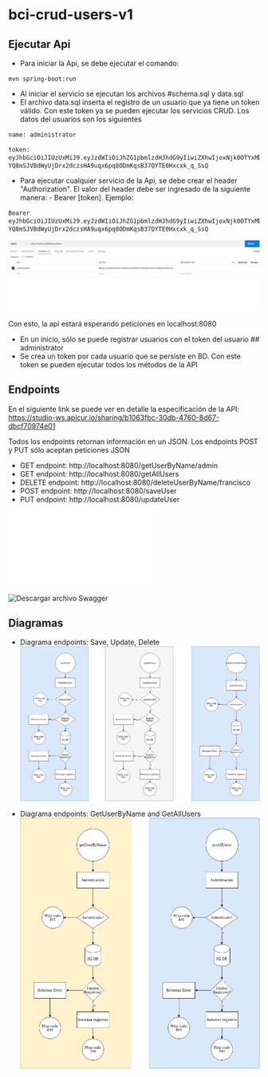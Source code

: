 # bci-crud-users-v1


## Ejecutar Api
- Para iniciar la Api, se debe ejecutar el comando:
```
mvn spring-boot:run
```
- Al iniciar el servicio se ejecutan los archivos #schema.sql y data.sql
- El archivo data.sql inserta el registro de un usuario que ya tiene un token válido. Con este token ya se pueden ejecutar los servicios CRUD. Los datos del usuarios son los siguientes
```
name: administrator
```
```
token: eyJhbGciOiJIUzUxMiJ9.eyJzdWIiOiJhZG1pbmlzdHJhdG9yIiwiZXhwIjoxNjk0OTYxMDE5LCJpYXQiOjE2OTMxNjEwMTl9.vCnIZeQB6iMaD5KduTDEKNSs0goRY-YQ8mSJVBdWyUjDrx2dczsHA9uqx6pq8ODmKqsB37QYTE0Hxcxk_q_SsQ
```
  
- Para ejecutar cualquier servicio de la Api, se debe crear el header "Authorization".  El valor del header debe ser ingresado de la siguiente manera:
      - Bearer [token]. Ejemplo:
```
Bearer eyJhbGciOiJIUzUxMiJ9.eyJzdWIiOiJhZG1pbmlzdHJhdG9yIiwiZXhwIjoxNjk0OTYxMDE5LCJpYXQiOjE2OTMxNjEwMTl9.vCnIZeQB6iMaD5KduTDEKNSs0goRY-YQ8mSJVBdWyUjDrx2dczsHA9uqx6pq8ODmKqsB37QYTE0Hxcxk_q_SsQ
```

![Imagen de ejemplo](authotization-header-example.png)  



Con esto, la api estará esperando peticiones en localhost:8080

- En un inicio, sólo se puede registrar usuarios con el token del usuario ## administrator
- Se crea un token por cada usuario que se persiste en BD. Con este token se pueden ejecutar todos los métodos de la API



## Endpoints
En el siguiente link se puede ver en detalle la especificación de la API: https://studio-ws.apicur.io/sharing/b1063fbc-30db-4760-8d67-dbcf70974e01

Todos los endpoints retornan información en un JSON. Los endpoints POST y PUT sólo aceptan peticiones JSON

- GET endpoint: http://localhost:8080/getUserByName/admin
- GET endpoint: http://localhost:8080/getAllUsers
- DELETE endpoint: http://localhost:8080/deleteUserByName/francisco
- POST endpoint: http://localhost:8080/saveUser
- PUT endpoint: http://localhost:8080/updateUser

![Descargar Colección para Postman ](bci-crud-users-v1.postman_collection.json)

![Descargar archivo Swagger ](bci-crud-api-v1.yaml)


## Diagramas
- Diagrama endpoints: Save, Update, Delete
![Diagrama endpoints: Save, Update, Delete](save-update-delete.drawio.png)

- Diagrama endpoints: GetUserByName and  GetAllUsers
![Diagrama endpoints: GetUserByName and  GetAllUsers](get-services.drawio.png)
